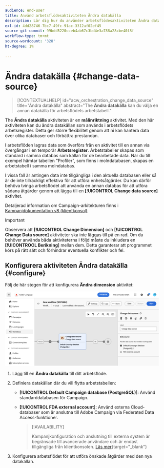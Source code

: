 ```yaml
---
audience: end-user
title: Använd arbetsflödesaktiviteten Ändra datakälla
description: Lär dig hur du använder arbetsflödesaktiviteten Ändra datakälla
exl-id: 4dd28746-7bc7-49fc-91ac-3312af02ef45
source-git-commit: 99bdd5220cceb4ab67c3bd4e3a788a28cbe40f8f
workflow-type: tm+mt
source-wordcount: '328'
ht-degree: 1%

---
```


# Ändra datakälla {#change-data-source}

>[!CONTEXTUALHELP]
>id="acw_orchestration_change_data_source"
>title="Ändra datakälla"
>abstract="The **Ändra datakälla** kan du välja en annan datakälla för arbetsflödets arbetstabell."

The **Ändra datakälla** aktiviteten är en **målinriktning** aktivitet. Med den här aktiviteten kan du ändra datakällan som används i arbetsflödets arbetsregister. Detta ger större flexibilitet genom att ni kan hantera data över olika databaser och förbättra prestandan.

I arbetsflöden lagras data som överförs från en aktivitet till en annan via övergångar i en temporär **Arbetsregister**. Arbetstabeller skapas som standard i samma databas som källan för de bearbetade data. När du till exempel hämtar tabellen &quot;Profiler&quot;, som finns i molndatabasen, skapas en arbetstabell i samma molndatabas.

I vissa fall är antingen data inte tillgängliga i den aktuella databasen eller så är de inte tillräckligt effektiva för att utföra enhetsåtgärder. Du kan därför behöva tvinga arbetsflödet att använda en annan databas för att utföra sådana åtgärder genom att lägga till en **[!UICONTROL Change data source]** aktivitet.

Detaljerad information om Campaign-arkitekturen finns i [Kampanjdokumentation v8 (klientkonsol)](https://experienceleague.adobe.com/docs/campaign/campaign-v8/config/architecture/architecture.html)

>[!IMPORTANT]
>
>Observera att **[!UICONTROL Change Dimension]** och **[!UICONTROL Change Data source]** aktiviteter ska inte läggas till på en rad. Om du behöver använda båda aktiviteterna i följd måste du inkludera en **[!UICONTROOL Berikning]** mellan dem. Detta garanterar att programmet körs på rätt sätt och förhindrar eventuella konflikter och fel.

<!--

Let's say you want to send to your  VIP customers a unique offer code that they can redeem on your online store. To do this, you need to:

1. Query VIP customers on the "Profiles" table located on the Cloud database,
1. Retrieve an offer code for each targeted profile through API calls,
1. Update each profile with the assigned offer code,
1. Send an email to the profiles with their offer code.

In this situation, it is recommended to execute the offer code assignment operation on the local database, which is better suited for unitary operations. To do this, you need to add a **[!UICONTROL Change data source]** activity before the operation in order to execute it on the Campaign local database.

Before executing the operation, the working table is copied to the local database so that the operation can run there. Once done, the system detects that the profiles that we want to update are on another location. The data is therefore automatically copied back to the Cloud database where the "Profiles" table is located.
-->

## Konfigurera aktiviteten Ändra datakälla {#configure}

Följ de här stegen för att konfigurera **Ändra dimension** aktivitet:

![](../assets/workflow-change-data-source-add.png)

1. Lägg till en **Ändra datakälla** till ditt arbetsflöde.

1. Definiera datakällan där du vill flytta arbetstabellen:

   * **[!UICONTROL Default Campaign database (PostgreSQL)]**: Använd standarddatabasen för Campaign.
   * **[!UICONTROL FDA external account]**: Använd externa Cloud-databaser som är anslutna till Adobe Campaign via Federated Data Access-funktioner.

     >[!AVAILABILITY]
     >
     >Kampanjkonfiguration och anslutning till externa system är begränsade till avancerade användare och är endast tillgängliga från klientkonsolen. [Läs mer](https://experienceleague.adobe.com/docs/campaign/campaign-v8/connect/fda.html){target="_blank"}

1. Konfigurera arbetsflödet för att utföra önskade åtgärder med den nya datakällan.

<!--
## Example {#example}

The workflow belows illustrates the use case detailed earlier, i.e. sending VIP customers offer codes that they can redeem on our online store.

-->
